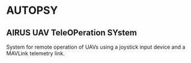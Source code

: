 # AUTOPSY
## AIRUS UAV TeleOPeration SYstem

System for remote operation of UAVs using a joystick input device and a MAVLink telemetry link.

